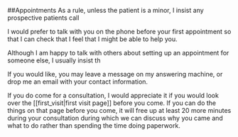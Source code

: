 ##Appointments
As a rule, unless the patient is a minor, I insist any prospective patients call 

I would prefer to talk with you on the phone before your first appointment so that I can check that I feel that I might be able to help you.

Although I am happy to talk with others about setting up an appointment for someone else, I usually insist th

If you would like, you may leave a message on my answering machine, or drop me an email with your contact information.



If you do come for a consultation, I would appreciate it if you would look over the [[first_visit|first visit page]] before you come. If you can do the things on that page before you come, it will free up at least 20 more minutes during your consultation during which we can discuss why you came and what to do rather than spending the time doing
paperwork.
